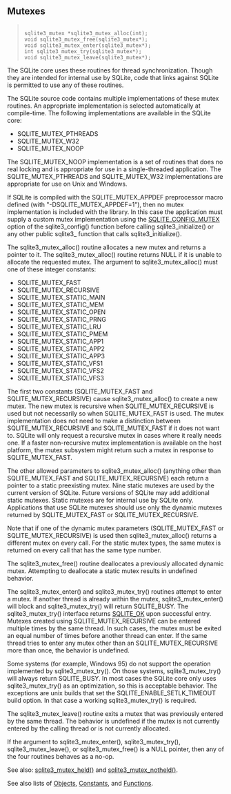 ## Mutexes




> ```
> 
> sqlite3_mutex *sqlite3_mutex_alloc(int);
> void sqlite3_mutex_free(sqlite3_mutex*);
> void sqlite3_mutex_enter(sqlite3_mutex*);
> int sqlite3_mutex_try(sqlite3_mutex*);
> void sqlite3_mutex_leave(sqlite3_mutex*);
> 
> ```



The SQLite core uses these routines for thread
synchronization. Though they are intended for internal
use by SQLite, code that links against SQLite is
permitted to use any of these routines.


The SQLite source code contains multiple implementations
of these mutex routines. An appropriate implementation
is selected automatically at compile\-time. The following
implementations are available in the SQLite core:


* SQLITE\_MUTEX\_PTHREADS
* SQLITE\_MUTEX\_W32
* SQLITE\_MUTEX\_NOOP



The SQLITE\_MUTEX\_NOOP implementation is a set of routines
that does no real locking and is appropriate for use in
a single\-threaded application. The SQLITE\_MUTEX\_PTHREADS and
SQLITE\_MUTEX\_W32 implementations are appropriate for use on Unix
and Windows.


If SQLite is compiled with the SQLITE\_MUTEX\_APPDEF preprocessor
macro defined (with "\-DSQLITE\_MUTEX\_APPDEF\=1"), then no mutex
implementation is included with the library. In this case the
application must supply a custom mutex implementation using the
[SQLITE\_CONFIG\_MUTEX](../c3ref/c_config_covering_index_scan.html#sqliteconfigmutex) option of the sqlite3\_config() function
before calling sqlite3\_initialize() or any other public sqlite3\_
function that calls sqlite3\_initialize().


The sqlite3\_mutex\_alloc() routine allocates a new
mutex and returns a pointer to it. The sqlite3\_mutex\_alloc()
routine returns NULL if it is unable to allocate the requested
mutex. The argument to sqlite3\_mutex\_alloc() must one of these
integer constants:


* SQLITE\_MUTEX\_FAST
* SQLITE\_MUTEX\_RECURSIVE
* SQLITE\_MUTEX\_STATIC\_MAIN
* SQLITE\_MUTEX\_STATIC\_MEM
* SQLITE\_MUTEX\_STATIC\_OPEN
* SQLITE\_MUTEX\_STATIC\_PRNG
* SQLITE\_MUTEX\_STATIC\_LRU
* SQLITE\_MUTEX\_STATIC\_PMEM
* SQLITE\_MUTEX\_STATIC\_APP1
* SQLITE\_MUTEX\_STATIC\_APP2
* SQLITE\_MUTEX\_STATIC\_APP3
* SQLITE\_MUTEX\_STATIC\_VFS1
* SQLITE\_MUTEX\_STATIC\_VFS2
* SQLITE\_MUTEX\_STATIC\_VFS3



The first two constants (SQLITE\_MUTEX\_FAST and SQLITE\_MUTEX\_RECURSIVE)
cause sqlite3\_mutex\_alloc() to create
a new mutex. The new mutex is recursive when SQLITE\_MUTEX\_RECURSIVE
is used but not necessarily so when SQLITE\_MUTEX\_FAST is used.
The mutex implementation does not need to make a distinction
between SQLITE\_MUTEX\_RECURSIVE and SQLITE\_MUTEX\_FAST if it does
not want to. SQLite will only request a recursive mutex in
cases where it really needs one. If a faster non\-recursive mutex
implementation is available on the host platform, the mutex subsystem
might return such a mutex in response to SQLITE\_MUTEX\_FAST.


The other allowed parameters to sqlite3\_mutex\_alloc() (anything other
than SQLITE\_MUTEX\_FAST and SQLITE\_MUTEX\_RECURSIVE) each return
a pointer to a static preexisting mutex. Nine static mutexes are
used by the current version of SQLite. Future versions of SQLite
may add additional static mutexes. Static mutexes are for internal
use by SQLite only. Applications that use SQLite mutexes should
use only the dynamic mutexes returned by SQLITE\_MUTEX\_FAST or
SQLITE\_MUTEX\_RECURSIVE.


Note that if one of the dynamic mutex parameters (SQLITE\_MUTEX\_FAST
or SQLITE\_MUTEX\_RECURSIVE) is used then sqlite3\_mutex\_alloc()
returns a different mutex on every call. For the static
mutex types, the same mutex is returned on every call that has
the same type number.


The sqlite3\_mutex\_free() routine deallocates a previously
allocated dynamic mutex. Attempting to deallocate a static
mutex results in undefined behavior.


The sqlite3\_mutex\_enter() and sqlite3\_mutex\_try() routines attempt
to enter a mutex. If another thread is already within the mutex,
sqlite3\_mutex\_enter() will block and sqlite3\_mutex\_try() will return
SQLITE\_BUSY. The sqlite3\_mutex\_try() interface returns [SQLITE\_OK](../rescode.html#ok)
upon successful entry. Mutexes created using
SQLITE\_MUTEX\_RECURSIVE can be entered multiple times by the same thread.
In such cases, the
mutex must be exited an equal number of times before another thread
can enter. If the same thread tries to enter any mutex other
than an SQLITE\_MUTEX\_RECURSIVE more than once, the behavior is undefined.


Some systems (for example, Windows 95\) do not support the operation
implemented by sqlite3\_mutex\_try(). On those systems, sqlite3\_mutex\_try()
will always return SQLITE\_BUSY. In most cases the SQLite core only uses
sqlite3\_mutex\_try() as an optimization, so this is acceptable
behavior. The exceptions are unix builds that set the
SQLITE\_ENABLE\_SETLK\_TIMEOUT build option. In that case a working
sqlite3\_mutex\_try() is required.


The sqlite3\_mutex\_leave() routine exits a mutex that was
previously entered by the same thread. The behavior
is undefined if the mutex is not currently entered by the
calling thread or is not currently allocated.


If the argument to sqlite3\_mutex\_enter(), sqlite3\_mutex\_try(),
sqlite3\_mutex\_leave(), or sqlite3\_mutex\_free() is a NULL pointer,
then any of the four routines behaves as a no\-op.


See also: [sqlite3\_mutex\_held()](../c3ref/mutex_held.html) and [sqlite3\_mutex\_notheld()](../c3ref/mutex_held.html).


See also lists of
 [Objects](../c3ref/objlist.html),
 [Constants](../c3ref/constlist.html), and
 [Functions](../c3ref/funclist.html).


